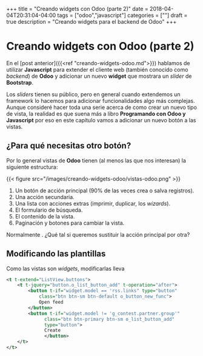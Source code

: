 +++
title = "Creando widgets con Odoo (parte 2)"
date = 2018-04-04T20:31:04-04:00
tags = ["odoo","javascript"]
categories = [""]
draft = true
description = "Creando widgets para el backend de Odoo"
+++

# Creando widgets con Odoo (parte 2)

En el [post anterior]({{<ref "creando-widgets-odoo.md">}}) hablamos de utilizar
**Javascript** para extender el cliente web (también conocido como *backend*) de
**Odoo** y adicionar un nuevo **widget** que mostrara un *slider* de **Bootstrap**.

Los *sliders* tienen su público, pero en general cuando extendemos un framework
lo hacemos para adicionar funcionalidades algo más complejas. Aunque consideré
hacer toda una serie acerca de como crear un nuevo tipo de vista, la realidad es
que suena más a libro **Programando con Odoo y Javascript** por eso en este
capítulo vamos a adicionar un nuevo botón a las vistas.

## ¿Para qué necesitas otro botón?

Por lo general vistas de **Odoo** tienen (al menos las que nos interesan) la
siguiente estructura:

{{< figure src="/images/creando-widgets-odoo/vistas-odoo.png" >}}

1. Un botón de acción principal (90% de las veces crea o salva registros).
2. Una acción secundaria.
3. Una lista con acciones extras (imprimir, duplicar, los *wizards*).
4. El formulario de búsqueda.
5. El contenido de la vista.
6. Paginación y botones para cambiar la vista.

Normalmente . ¿Qué tal si queremos sustituir la acción principal por otra?

## Modificando las plantillas

Como las vistas son *widgets*, modificarlas lleva

```xml
<t t-extend="ListView.buttons">
    <t t-jquery="button.o_list_button_add" t-operation="after">
        <button t-if="widget.model == 'rss.links" type="button"
            class="btn btn-sm btn-default o_button_new_func">
            Open feed
        </button>
        <button t-if="widget.model != 'g_contest.partner.group'"
              class="btn btn-primary btn-sm o_list_button_add"
              type="button">
              Create
              </button>
    </t>
</t>
```
